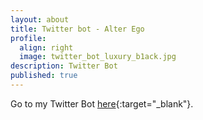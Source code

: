 ```yaml
---
layout: about
title: Twitter bot - Alter Ego 
profile:
  align: right
  image: twitter_bot_luxury_b1ack.jpg
description: Twitter Bot
published: true
---
```

Go to my Twitter Bot [here](https://twitter.com/LuxuryB1ack){:target="_blank"}.

